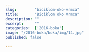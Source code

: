 ```yaml
---
slug:        "biciklom-oko-vrmca"
title:       "Biciklom oko Vrmca"
description: ""
excerpt:     ""
categories:  ['2016-boka']
image: "/2016-boka/boka/img/14.jpg"
published: false

---
```

